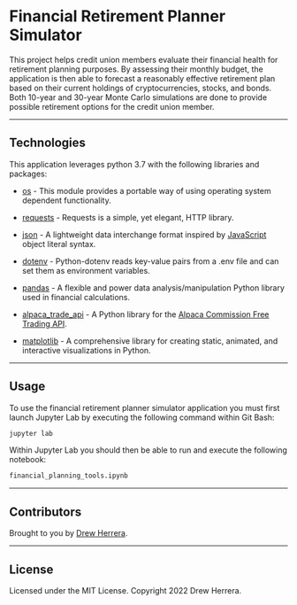# Financial Retirement Planner Simulator
This project helps credit union members evaluate their financial health for retirement planning purposes.  By assessing their monthly budget, the application is then able to 
forecast a reasonably effective retirement plan based on their current holdings of cryptocurrencies, stocks, and bonds.  Both 10-year and 30-year Monte Carlo simulations are done to provide possible retirement options for the credit union member. 

---

## Technologies

This application leverages python 3.7 with the following libraries and packages:

* [os](https://docs.python.org/3/library/os.html) - This module provides a portable way of using operating system dependent functionality.

* [requests](https://pypi.org/project/requests/) - Requests is a simple, yet elegant, HTTP library.

* [json](https://docs.python.org/3/library/json.html) - A lightweight data interchange format inspired by [JavaScript](https://en.wikipedia.org/wiki/JavaScript) object literal syntax.

* [dotenv](https://github.com/theskumar/python-dotenv) - Python-dotenv reads key-value pairs from a .env file and can set them as environment variables.

* [pandas](https://github.com/pandas-dev/pandas) - A flexible and power data analysis/manipulation Python library used in financial calculations.

* [alpaca_trade_api](https://github.com/alpacahq/alpaca-trade-api-python) - A Python library for the [Alpaca Commission Free Trading API](https://alpaca.markets).

* [matplotlib](https://matplotlib.org) - A comprehensive library for creating static, animated, and interactive visualizations in Python.

---

## Usage

To use the financial retirement planner simulator application you must first launch Jupyter Lab by executing the following command within Git Bash:

```python
jupyter lab
```

Within Jupyter Lab you should then be able to run and execute the following notebook:

``` python
financial_planning_tools.ipynb
```

---

## Contributors

Brought to you by [Drew Herrera](https://www.linkedin.com/in/andrewjherrera).

---

## License

Licensed under the MIT License. Copyright 2022 Drew Herrera.
